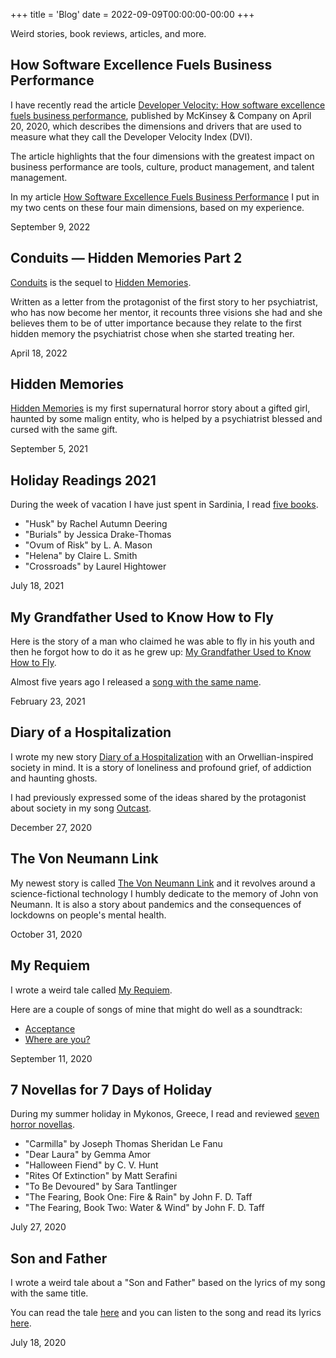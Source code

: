 +++
title = 'Blog'
date = 2022-09-09T00:00:00-00:00
+++

Weird stories, book reviews, articles, and more.

## How Software Excellence Fuels Business Performance

I have recently read the article [Developer Velocity: How software excellence fuels business performance](https://www.mckinsey.com/industries/technology-media-and-telecommunications/our-insights/developer-velocity-how-software-excellence-fuels-business-performance), published by McKinsey & Company on April 20, 2020, which describes the dimensions and drivers that are used to measure what they call the Developer Velocity Index (DVI).

The article highlights that the four dimensions with the greatest impact on business performance are tools, culture, product management, and talent management.

In my article [How Software Excellence Fuels Business Performance](/blog/how-software-excellence-fuels-business-performance) I put in my two cents on these four main dimensions, based on my experience.

September 9, 2022

## Conduits — Hidden Memories Part 2

[Conduits](/blog/conduits) is the sequel to [Hidden Memories](/blog/hidden-memories).

Written as a letter from the protagonist of the first story to her psychiatrist, who has now become her mentor, it recounts three visions she had and she believes them to be of utter importance because they relate to the first hidden memory the psychiatrist chose when she started treating her.

April 18, 2022

## Hidden Memories

[Hidden Memories](/blog/hidden-memories) is my first supernatural horror story about a gifted girl, haunted by some malign entity, who is helped by a psychiatrist blessed and cursed with the same gift.

September 5, 2021

## Holiday Readings 2021

During the week of vacation I have just spent in Sardinia, I read [five books](/blog/holiday-readings-2021).

- "Husk" by Rachel Autumn Deering
- "Burials" by Jessica Drake-Thomas
- "Ovum of Risk" by L. A. Mason
- "Helena" by Claire L. Smith
- "Crossroads" by Laurel Hightower

July 18, 2021

## My Grandfather Used to Know How to Fly

Here is the story of a man who claimed he was able to fly in his youth and then he forgot how to do it as he grew up: [My Grandfather Used to Know How to Fly](/blog/my-grandfather-used-to-know-how-to-fly).

Almost five years ago I released a [song with the same name](https://nothence.bandcamp.com/track/my-grandfather-used-to-know-how-to-fly).

February 23, 2021

## Diary of a Hospitalization

I wrote my new story [Diary of a Hospitalization](/blog/diary-of-a-hospitalization) with an Orwellian-inspired society in mind. It is a story of loneliness and profound grief, of addiction and haunting ghosts.

I had previously expressed some of the ideas shared by the protagonist about society in my song [Outcast](https://nothence.bandcamp.com/track/outcast).

December 27, 2020

## The Von Neumann Link

My newest story is called [The Von Neumann Link](/blog/the-von-neumann-link) and it revolves around a science-fictional technology I humbly dedicate to the memory of John von Neumann. It is also a story about pandemics and the consequences of lockdowns on people's mental health.

October 31, 2020

## My Requiem

I wrote a weird tale called [My Requiem](/blog/my-requiem).

Here are a couple of songs of mine that might do well as a soundtrack:

- [Acceptance](https://nothence.bandcamp.com/track/acceptance)
- [Where are you?](https://nothence.bandcamp.com/track/where-are-you)

September 11, 2020

## 7 Novellas for 7 Days of Holiday

During my summer holiday in Mykonos, Greece, I read and reviewed [seven horror novellas](/blog/7-novellas-for-7-days-of-holiday).

- "Carmilla" by Joseph Thomas Sheridan Le Fanu
- "Dear Laura" by Gemma Amor
- "Halloween Fiend" by C. V. Hunt
- "Rites Of Extinction" by Matt Serafini
- "To Be Devoured" by Sara Tantlinger
- "The Fearing, Book One: Fire & Rain" by John F. D. Taff
- "The Fearing, Book Two: Water & Wind" by John F. D. Taff

July 27, 2020

## Son and Father

I wrote a weird tale about a "Son and Father" based on the lyrics of my song with the same title.

You can read the tale [here](/blog/son-and-father) and you can listen to the song and read its lyrics [here](https://nothence.bandcamp.com/track/son-and-father).

July 18, 2020

